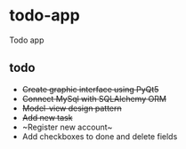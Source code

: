 # todo-app
Todo app


## todo
- ~~Create graphic interface using PyQt5~~
- ~~Connect MySql with SQLAlchemy ORM~~
- ~~Model-view design pattern~~
- ~~Add new task~~
- ~Register new account~
- Add checkboxes to done and delete fields
